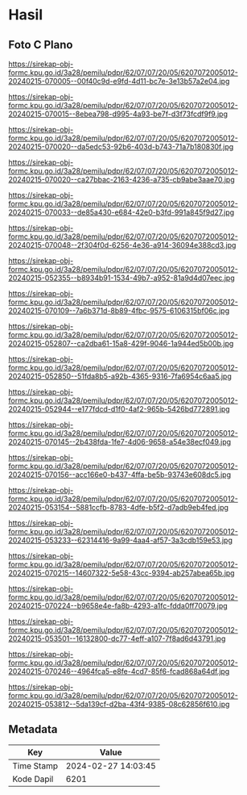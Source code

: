 # Hasil

## Foto C Plano

https://sirekap-obj-formc.kpu.go.id/3a28/pemilu/pdpr/62/07/07/20/05/6207072005012-20240215-070005--00f40c9d-e9fd-4d11-bc7e-3e13b57a2e04.jpg

https://sirekap-obj-formc.kpu.go.id/3a28/pemilu/pdpr/62/07/07/20/05/6207072005012-20240215-070015--8ebea798-d995-4a93-be7f-d3f73fcdf9f9.jpg

https://sirekap-obj-formc.kpu.go.id/3a28/pemilu/pdpr/62/07/07/20/05/6207072005012-20240215-070020--da5edc53-92b6-403d-b743-71a7b180830f.jpg

https://sirekap-obj-formc.kpu.go.id/3a28/pemilu/pdpr/62/07/07/20/05/6207072005012-20240215-070020--ca27bbac-2163-4236-a735-cb9abe3aae70.jpg

https://sirekap-obj-formc.kpu.go.id/3a28/pemilu/pdpr/62/07/07/20/05/6207072005012-20240215-070033--de85a430-e684-42e0-b3fd-991a845f9d27.jpg

https://sirekap-obj-formc.kpu.go.id/3a28/pemilu/pdpr/62/07/07/20/05/6207072005012-20240215-070048--2f304f0d-6256-4e36-a914-36094e388cd3.jpg

https://sirekap-obj-formc.kpu.go.id/3a28/pemilu/pdpr/62/07/07/20/05/6207072005012-20240215-052355--b8934b91-1534-49b7-a952-81a9d4d07eec.jpg

https://sirekap-obj-formc.kpu.go.id/3a28/pemilu/pdpr/62/07/07/20/05/6207072005012-20240215-070109--7a6b371d-8b89-4fbc-9575-6106315bf06c.jpg

https://sirekap-obj-formc.kpu.go.id/3a28/pemilu/pdpr/62/07/07/20/05/6207072005012-20240215-052807--ca2dba61-15a8-429f-9046-1a944ed5b00b.jpg

https://sirekap-obj-formc.kpu.go.id/3a28/pemilu/pdpr/62/07/07/20/05/6207072005012-20240215-052850--51fda8b5-a92b-4365-9316-7fa6954c6aa5.jpg

https://sirekap-obj-formc.kpu.go.id/3a28/pemilu/pdpr/62/07/07/20/05/6207072005012-20240215-052944--e177fdcd-d1f0-4af2-965b-5426bd772891.jpg

https://sirekap-obj-formc.kpu.go.id/3a28/pemilu/pdpr/62/07/07/20/05/6207072005012-20240215-070145--2b438fda-1fe7-4d06-9658-a54e38ecf049.jpg

https://sirekap-obj-formc.kpu.go.id/3a28/pemilu/pdpr/62/07/07/20/05/6207072005012-20240215-070156--acc166e0-b437-4ffa-be5b-93743e608dc5.jpg

https://sirekap-obj-formc.kpu.go.id/3a28/pemilu/pdpr/62/07/07/20/05/6207072005012-20240215-053154--5881ccfb-8783-4dfe-b5f2-d7adb9eb4fed.jpg

https://sirekap-obj-formc.kpu.go.id/3a28/pemilu/pdpr/62/07/07/20/05/6207072005012-20240215-053233--62314416-9a99-4aa4-af57-3a3cdb159e53.jpg

https://sirekap-obj-formc.kpu.go.id/3a28/pemilu/pdpr/62/07/07/20/05/6207072005012-20240215-070215--14607322-5e58-43cc-9394-ab257abea65b.jpg

https://sirekap-obj-formc.kpu.go.id/3a28/pemilu/pdpr/62/07/07/20/05/6207072005012-20240215-070224--b9658e4e-fa8b-4293-a1fc-fdda0ff70079.jpg

https://sirekap-obj-formc.kpu.go.id/3a28/pemilu/pdpr/62/07/07/20/05/6207072005012-20240215-053501--16132800-dc77-4eff-a107-7f8ad6d43791.jpg

https://sirekap-obj-formc.kpu.go.id/3a28/pemilu/pdpr/62/07/07/20/05/6207072005012-20240215-070246--4964fca5-e8fe-4cd7-85f6-fcad868a64df.jpg

https://sirekap-obj-formc.kpu.go.id/3a28/pemilu/pdpr/62/07/07/20/05/6207072005012-20240215-053812--5da139cf-d2ba-43f4-9385-08c62856f610.jpg


## Metadata

| Key        | Value               |
| ---------- | ------------------- |
| Time Stamp | 2024-02-27 14:03:45 |
| Kode Dapil | 6201                |



